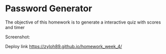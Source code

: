 # Password Generator
The objective of this homework is to generate a interactive quiz with scores and timer

Screenshot: 

Deploy link https://zyloh89.github.io/homework_week_4/
